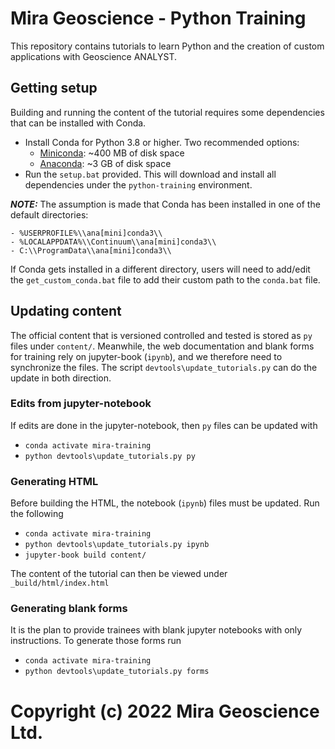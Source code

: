 # Mira Geoscience - Python Training

This repository contains tutorials to learn Python and the creation of custom applications with Geoscience ANALYST.

## Getting setup

Building and running the content of the tutorial requires some dependencies that can be installed with Conda.

- Install Conda for Python 3.8 or higher. Two recommended options:
    - [Miniconda](https://docs.conda.io/en/latest/miniconda.html#latest-miniconda-installer-links): ~400 MB of disk space
    - [Anaconda](https://www.anaconda.com/download/): ~3 GB of disk space
- Run the `setup.bat` provided. This will download and install all dependencies under the `python-training` environment.

**_NOTE:_** The assumption is made that Conda has been installed in one
   of the default directories:

    - %USERPROFILE%\\ana[mini]conda3\\
    - %LOCALAPPDATA%\\Continuum\\ana[mini]conda3\\
    - C:\\ProgramData\\ana[mini]conda3\\

   If Conda gets installed in a different directory, users will need to add/edit the
   ``get_custom_conda.bat`` file to add their custom path to the ``conda.bat`` file.

## Updating content

The official content that is versioned controlled and tested is stored as `py` files under `content/`.
Meanwhile, the web documentation and blank forms for training rely on jupyter-book (`ipynb`), and we therefore need to
synchronize the files. The script `devtools\update_tutorials.py` can do the update in both direction.

### Edits from jupyter-notebook
If edits are done in the jupyter-notebook, then `py` files can be updated with

- `conda activate mira-training`
- `python devtools\update_tutorials.py py`

### Generating HTML

 Before building the HTML, the notebook (`ipynb`) files must be updated. Run the following

- `conda activate mira-training`
- `python devtools\update_tutorials.py ipynb`
- `jupyter-book build content/`

The content of the tutorial can then be viewed under `_build/html/index.html`

### Generating blank forms

It is the plan to provide trainees with blank jupyter notebooks with only instructions. To generate those forms run

- `conda activate mira-training`
- `python devtools\update_tutorials.py forms`


#  Copyright (c) 2022 Mira Geoscience Ltd.
